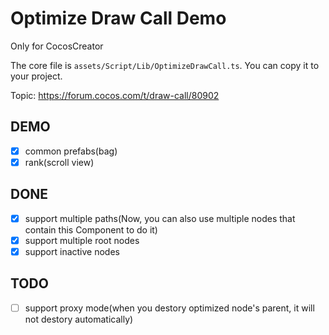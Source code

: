 # Optimize Draw Call Demo

Only for CocosCreator

The core file is `assets/Script/Lib/OptimizeDrawCall.ts`. You can copy it to your project.

Topic: https://forum.cocos.com/t/draw-call/80902


## DEMO

- [x] common prefabs(bag)
- [x] rank(scroll view)

## DONE

- [x] support multiple paths(Now, you can also use multiple nodes that contain this Component to do it)
- [x] support multiple root nodes
- [x] support inactive nodes

## TODO

- [ ] support proxy mode(when you destory optimized node's parent, it will not destory automatically)
